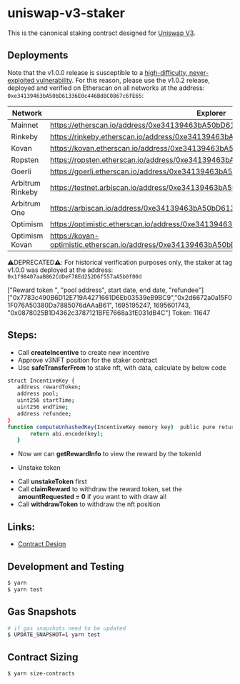 # uniswap-v3-staker

This is the canonical staking contract designed for [Uniswap V3](https://github.com/Uniswap/uniswap-v3-core).

## Deployments

Note that the v1.0.0 release is susceptible to a [high-difficulty, never-exploited vulnerability](https://github.com/Uniswap/v3-staker/issues/219). For this reason, please use the v1.0.2 release, deployed and verified on Etherscan on all networks at the address: `0xe34139463bA50bD61336E0c446Bd8C0867c6fE65`:

| Network          | Explorer                                                                                 |
| ---------------- | ---------------------------------------------------------------------------------------- |
| Mainnet          | https://etherscan.io/address/0xe34139463bA50bD61336E0c446Bd8C0867c6fE65                  |
| Rinkeby          | https://rinkeby.etherscan.io/address/0xe34139463bA50bD61336E0c446Bd8C0867c6fE65          |
| Kovan            | https://kovan.etherscan.io/address/0xe34139463bA50bD61336E0c446Bd8C0867c6fE65            |
| Ropsten          | https://ropsten.etherscan.io/address/0xe34139463bA50bD61336E0c446Bd8C0867c6fE65          |
| Goerli           | https://goerli.etherscan.io/address/0xe34139463bA50bD61336E0c446Bd8C0867c6fE65           |
| Arbitrum Rinkeby | https://testnet.arbiscan.io/address/0xe34139463bA50bD61336E0c446Bd8C0867c6fE65           |
| Arbitrum One     | https://arbiscan.io/address/0xe34139463bA50bD61336E0c446Bd8C0867c6fE65                   |
| Optimism         | https://optimistic.etherscan.io/address/0xe34139463bA50bD61336E0c446Bd8C0867c6fE65       |
| Optimism Kovan   | https://kovan-optimistic.etherscan.io/address/0xe34139463bA50bD61336E0c446Bd8C0867c6fE65 |

⚠️DEPRECATED⚠️: For historical verification purposes only, the staker at tag v1.0.0 was deployed at the address: `0x1f98407aaB862CdDeF78Ed252D6f557aA5b0f00d`

["Reward token ", "pool address", start date, end date, "refundee"]
["0x7783c490B6D12E719A4271661D6Eb03539eB9BC9","0x2d6672a0a15F01F076A50380Da7885076dAAaB61", 1695195247, 1695601743, "0x0878025B1D4362c3787121BFE7668a3fE031dB4C"]
Token: 11647

## Steps:
- Call **createIncentive** to create new incentive
- Approve v3NFT position for the staker contract
- Use **safeTransferFrom** to stake nft, with data, calculate by below code
```sh
struct IncentiveKey {
   address rewardToken;
   address pool;
   uint256 startTime;
   uint256 endTime;
   address refundee;
}
function computeUnhashedKey(IncentiveKey memory key)  public pure returns (bytes memory) {
       return abi.encode(key);
   }
```
- Now we can **getRewardInfo** to view the reward by the tokenId
* Unstake token
- Call **unstakeToken** first
- Call **claimReward** to withdraw the reward token, set the **amountRequested = 0** if you want to with draw all
- Call **withdrawToken** to withdraw the nft position
## Links:

- [Contract Design](docs/Design.md)

## Development and Testing

```sh
$ yarn
$ yarn test
```

## Gas Snapshots

```sh
# if gas snapshots need to be updated
$ UPDATE_SNAPSHOT=1 yarn test
```

## Contract Sizing

```sh
$ yarn size-contracts
```
